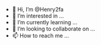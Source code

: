 - 👋 Hi, I’m @Henry2fa
- 👀 I’m interested in ...
- 🌱 I’m currently learning ...
- 💞️ I’m looking to collaborate on ...
- 📫 How to reach me ...

<!---
Henry2fa/Henry2fa is a ✨ special ✨ repository because its `README.md` (this file) appears on your GitHub profile.
You can click the Preview link to take a look at your changes.
--->
